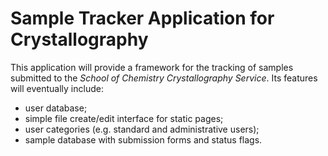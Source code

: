 # Sample Tracker Application for Crystallography

This application will provide a framework for the tracking of samples
submitted to the *School of Chemistry Crystallography Service*.
Its features will eventually include:

* user database;
* simple file create/edit interface for static pages;
* user categories (e.g. standard and administrative users);
* sample database with submission forms and status flags.
